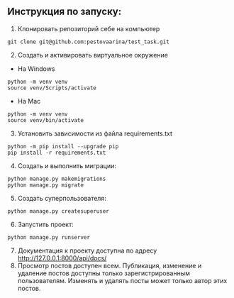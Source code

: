 ## Инструкция по запуску:
1. Клонировать репозиторий себе на компьютер
```
git clone git@github.com:pestovaarina/test_task.git
``` 
2. Создать и активировать виртуальное окружение
- На Windows
```
python -m venv venv
source venv/Scripts/activate
``` 
- На Mac
```
python -m venv venv
source venv/bin/activate
``` 
3. Установить зависимости из файла requirements.txt
```
python -m pip install --upgrade pip
pip install -r requirements.txt
``` 
4. Создать и выполнить миграции:
```
python manage.py makemigrations
python manage.py migrate
``` 
5. Создать суперпользователя:
``` 
python manage.py createsuperuser
```
6. Запустить проект:
``` 
python manage.py runserver
``` 
7. Документация к проекту доступна по адресу http://127.0.0.1:8000/api/docs/
8. Просмотр постов доступен всем. Публикация, изменение и удаление постов доступны только зарегистрированным пользователям.
Изменять и удалять посты может только автор этих постов.
